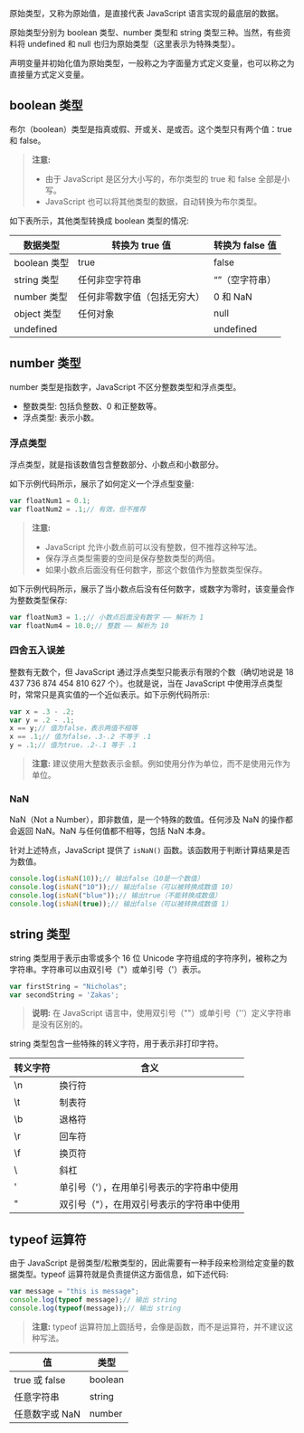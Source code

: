 原始类型，又称为原始值，是直接代表 JavaScript 语言实现的最底层的数据。

原始类型分别为 boolean 类型、number 类型和 string 类型三种。当然，有些资料将 undefined 和 null 也归为原始类型（这里表示为特殊类型）。

声明变量并初始化值为原始类型，一般称之为字面量方式定义变量，也可以称之为直接量方式定义变量。

## boolean 类型

布尔（boolean）类型是指真或假、开或关、是或否。这个类型只有两个值：true 和 false。

> **注意:**
> 
> - 由于 JavaScript 是区分大小写的，布尔类型的 true 和 false 全部是小写。
> - JavaScript 也可以将其他类型的数据，自动转换为布尔类型。

如下表所示，其他类型转换成 boolean 类型的情况:

| 数据类型 | 转换为 true 值 | 转换为 false 值 |
| --- | --- | --- |
| boolean 类型 | true | false |
| string 类型 | 任何非空字符串 | “”（空字符串）|
| number 类型 | 任何非零数字值（包括无穷大）| 0 和 NaN |
| object 类型 | 任何对象 | null |
| undefined | | undefined |

## number 类型

number 类型是指数字，JavaScript 不区分整数类型和浮点类型。

- 整数类型: 包括负整数、0 和正整数等。
- 浮点类型: 表示小数。

### 浮点类型

浮点类型，就是指该数值包含整数部分、小数点和小数部分。

如下示例代码所示，展示了如何定义一个浮点型变量:

```javascript
var floatNum1 = 0.1;
var floatNum2 = .1;// 有效，但不推荐
```

> **注意:**
> 
> - JavaScript 允许小数点前可以没有整数，但不推荐这种写法。
> - 保存浮点类型需要的空间是保存整数类型的两倍。
> - 如果小数点后面没有任何数字，那这个数值作为整数类型保存。

如下示例代码所示，展示了当小数点后没有任何数字，或数字为零时，该变量会作为整数类型保存:

```javascript
var floatNum3 = 1.;// 小数点后面没有数字 —— 解析为 1
var floatNum4 = 10.0;// 整数 —— 解析为 10
```

### 四舍五入误差

整数有无数个，但 JavaScript 通过浮点类型只能表示有限的个数（确切地说是 18 437 736 874 454 810 627 个）。也就是说，当在 JavaScript 中使用浮点类型时，常常只是真实值的一个近似表示。如下示例代码所示:

```javascript
var x = .3 - .2;
var y = .2 - .1;
x == y;// 值为false，表示两值不相等
x == .1;// 值为false，.3-.2 不等于 .1
y = .1;// 值为true，.2-.1 等于 .1
```

> **注意:** 建议使用大整数表示金额。例如使用分作为单位，而不是使用元作为单位。

### NaN

NaN（Not a Number），即非数值，是一个特殊的数值。任何涉及 NaN 的操作都会返回 NaN。NaN 与任何值都不相等，包括 NaN 本身。

针对上述特点，JavaScript 提供了 `isNaN()` 函数。该函数用于判断计算结果是否为数值。

```javascript
console.log(isNaN(10));// 输出false（10是一个数值）
console.log(isNaN("10"));// 输出false（可以被转换成数值 10）
console.log(isNaN("blue"));// 输出true（不能转换成数值）
console.log(isNaN(true));// 输出false（可以被转换成数值 1）
```

## string 类型

string 类型用于表示由零或多个 16 位 Unicode 字符组成的字符序列，被称之为字符串。字符串可以由双引号（"）或单引号（'）表示。

```javascript
var firstString = "Nicholas";
var secondString = 'Zakas';
```

> **说明:** 在 JavaScript 语言中，使用双引号（""）或单引号（''）定义字符串是没有区别的。

string 类型包含一些特殊的转义字符，用于表示非打印字符。

| 转义字符 | 含义 |
| --- | --- |
| \n | 换行符 |
| \t | 制表符 |
| \b | 退格符 |
| \r | 回车符 |
| \f | 换页符 |
| \\ | 斜杠 |
| \' | 单引号（'），在用单引号表示的字符串中使用 |
| \" | 双引号（"），在用双引号表示的字符串中使用 |

## typeof 运算符

由于 JavaScript 是弱类型/松散类型的，因此需要有一种手段来检测给定变量的数据类型。typeof 运算符就是负责提供这方面信息，如下述代码:

```javascript
var message = "this is message";
console.log(typeof message);// 输出 string
console.log(typeof(message));// 输出 string
```

> **注意:** typeof 运算符加上圆括号，会像是函数，而不是运算符，并不建议这种写法。

| 值 | 类型 |
| --- | --- |
| true 或 false | boolean |
| 任意字符串 | string |
| 任意数字或 NaN | number |